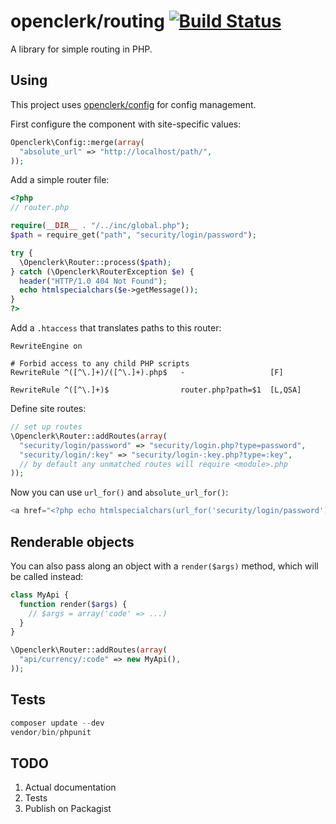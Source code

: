 openclerk/routing [![Build Status](https://travis-ci.org/openclerk/routing.svg)](https://travis-ci.org/openclerk/routing)
=================

A library for simple routing in PHP.

## Using

This project uses [openclerk/config](https://github.com/openclerk/config) for config management.

First configure the component with site-specific values:

```php
Openclerk\Config::merge(array(
  "absolute_url" => "http://localhost/path/",
));
```

Add a simple router file:

```php
<?php
// router.php

require(__DIR__ . "/../inc/global.php");
$path = require_get("path", "security/login/password");

try {
  \Openclerk\Router::process($path);
} catch (\Openclerk\RouterException $e) {
  header("HTTP/1.0 404 Not Found");
  echo htmlspecialchars($e->getMessage());
}
?>
```

Add a `.htaccess` that translates paths to this router:

```
RewriteEngine on

# Forbid access to any child PHP scripts
RewriteRule ^([^\.]+)/([^\.]+).php$   -                   [F]

RewriteRule ^([^\.]+)$                router.php?path=$1  [L,QSA]
```

Define site routes:

```php
// set up routes
\Openclerk\Router::addRoutes(array(
  "security/login/password" => "security/login.php?type=password",
  "security/login/:key" => "security/login-:key.php?type=:key",
  // by default any unmatched routes will require <module>.php
));
```

Now you can use `url_for()` and `absolute_url_for()`:

```php
<a href="<?php echo htmlspecialchars(url_for('security/login/password')); ?>">Login with password</a>
```

## Renderable objects

You can also pass along an object with a `render($args)` method, which will be called instead:

```php
class MyApi {
  function render($args) {
    // $args = array('code' => ...)
  }
}

\Openclerk\Router::addRoutes(array(
  "api/currency/:code" => new MyApi(),
));
```


## Tests

```php
composer update --dev
vendor/bin/phpunit
```

## TODO

1. Actual documentation
1. Tests
1. Publish on Packagist
